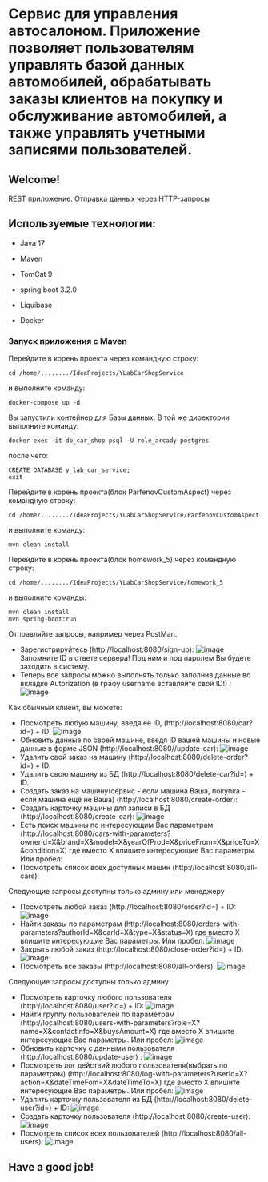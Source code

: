 # Сервис для управления автосалоном. Приложение позволяет пользователям управлять базой данных автомобилей, обрабатывать заказы клиентов на покупку и обслуживание автомобилей, а также управлять учетными записями пользователей.

## Welcome!

REST приложение. Отправка данных через HTTP-запросы

## Используемые технологии:

* Java 17

* Maven

* TomCat 9

* spring boot 3.2.0

* Liquibase

* Docker

### Запуск приложения с Maven
Перейдите в корень проекта через командную строку:
```
cd /home/......../IdeaProjects/YLabCarShopService
``` 
и выполните команду:
```
docker-compose up -d
```
Вы запустили контейнер для Базы данных. В той же директории выполните команду:
```
docker exec -it db_car_shop psql -U role_arcady postgres
```
после чего:
```
CREATE DATABASE y_lab_car_service;
exit
```

Перейдите в корень проекта(блок ParfenovCustomAspect) через командную строку: 

```
cd /home/......../IdeaProjects/YLabCarShopService/ParfenovCustomAspect
``` 
и выполните команду:
```
mvn clean install
```

Перейдите в корень проекта(блок homework_5) через командную строку:
```
cd /home/......../IdeaProjects/YLabCarShopService/homework_5
``` 
и выполните команды:
```
mvn clean install
mvn spring-boot:run
```

Отправляйте запросы, например через PostMan.
* Зарегистрируйтесь (http://localhost:8080/sign-up):
![image](images/1.png) Запомните ID в ответе сервера! Под ним и под паролем Вы будете заходить в систему.
* Теперь все запросы можно выполнять только заполнив данные во вкладке Autorization (в графу username вставляйте свой ID!) :
![image](images/9.png)

Как обычный клиент, вы можете:
* Посмотреть любую машину, введя её ID, (http://localhost:8080/car?id=) + ID:
![image](images/3.png)
* Обновить данные по своей машине, введя ID вашей машины и новые данные в форме JSON (http://localhost:8080//update-car):
![image](images/4.png) 
* Удалить свой заказ на машину (http://localhost:8080/delete-order?id=) + ID.
* Удалить свою машину из БД (http://localhost:8080/delete-car?id=) + ID.
* Создать заказ на машину(сервис - если машина Ваша, покупка - если машина ещё не Ваша) (http://localhost:8080/create-order):
* Создать карточку машины для записи в БД (http://localhost:8080/create-car):
  ![image](images/8.png)
* Есть поиск машины по интересующим Вас параметрам (http://localhost:8080/cars-with-parameters?ownerId=X&brand=X&model=X&yearOfProd=X&priceFrom=X&priceTo=X&condition=X) где вместо X впишите интересующие Вас параметры. Или пробел:
* Посмотреть список всех доступных машин (http://localhost:8080/all-cars):

Следующие запросы доступны только админу или менеджеру
* Посмотреть любой заказ (http://localhost:8080/order?id=) + ID:
![image](images/9.png)
* Найти заказы по параметрам (http://localhost:8080/orders-with-parameters?authorId=X&carId=X&type=X&status=X) где вместо X впишите интересующие Вас параметры. Или пробел:
![image](images/10.png)
* Закрыть любой заказ (http://localhost:8080/close-order?id=) + ID:
![image](images/11.png)
* Посмотреть все заказы (http://localhost:8080/all-orders):
![image](images/12.png)

Следующие запросы доступны только админу
* Посмотреть карточку любого пользователя (http://localhost:8080/user?id=) + ID:
  ![image](images/9.png)
* Найти группу пользователей по параметрам (http://localhost:8080/users-with-parameters?role=X?name=X&contactInfo=X&buysAmount=X) где вместо X впишите интересующие Вас параметры. Или пробел:
  ![image](images/10.png)
* Обновить карточку с данными пользователя (http://localhost:8080/update-user) :
  ![image](images/11.png)
* Посмотреть лог действий любого пользователя(выбрать по параметрам) (http://localhost:8080/log-with-parameters?userId=X?action=X&dateTimeFom=X&dateTimeTo=X) где вместо X впишите интересующие Вас параметры. Или пробел:
  ![image](images/12.png)
* Удалить карточку пользователя из БД (http://localhost:8080/delete-user?id=) + ID:
  ![image](images/12.png)
* Создать карточку пользователя (http://localhost:8080/create-user):
  ![image](images/12.png)
* Посмотреть список всех пользователей (http://localhost:8080/all-users):
  ![image](images/12.png)


## Have a good job!
